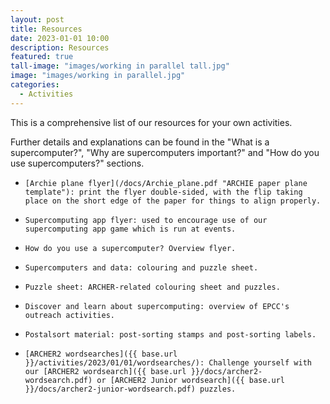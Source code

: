 ```yaml
---
layout: post
title: Resources
date: 2023-01-01 10:00
description: Resources
featured: true
tall-image: "images/working in parallel tall.jpg"
image: "images/working in parallel.jpg"
categories: 
  - Activities
---
```



This is a comprehensive list of our resources for your own activities.

Further details and explanations can be found in the "What is a supercomputer?", "Why are supercomputers important?" and "How do you use supercomputers?" sections.

-     [Archie plane flyer](/docs/Archie_plane.pdf "ARCHIE paper plane template"): print the flyer double-sided, with the flip taking place on the short edge of the paper for things to align properly. 
-     Supercomputing app flyer: used to encourage use of our supercomputing app game which is run at events.
-     How do you use a supercomputer? Overview flyer.
-     Supercomputers and data: colouring and puzzle sheet.
-     Puzzle sheet: ARCHER-related colouring sheet and puzzles.
-     Discover and learn about supercomputing: overview of EPCC's outreach activities.
-     Postalsort material: post-sorting stamps and post-sorting labels.
-     [ARCHER2 wordsearches]({{ base.url }}/activities/2023/01/01/wordsearches/): Challenge yourself with our [ARCHER2 wordsearch]({{ base.url }}/docs/archer2-wordsearch.pdf) or [ARCHER2 Junior wordsearch]({{ base.url }}/docs/archer2-junior-wordsearch.pdf) puzzles.
